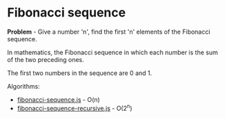 # Fibonacci sequence
**Problem** - Give a number 'n', find the first 'n' elements of the Fibonacci sequence.

In mathematics, the Fibonacci sequence in which each number is the sum of the two preceding ones.

The first two numbers in the sequence are 0 and 1.

Algorithms:
- [fibonacci-sequence.js](./fibonacci-sequence.js) - O(n)
- [fibonacci-sequence-recursive.js](./fibonacci-sequence-recursive.js) - O(2<sup>n</sup>)
